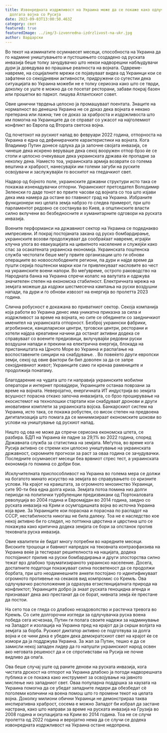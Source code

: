 ```yaml
---
title: Извонредната издржливост на Украина може да се покаже како одлучувачка во
  долгата војна со Русија
date: 2023-09-03T13:00:50.463Z
category: свет
featured: true
featuredImage: ../img/3-izvonredna-izdrzlivost-na-ukr.jpg
author: Вардарски
---
```

Во текот на изминатите осумнаесет месеци, способноста на Украина да го надмине уништувањето и пустошењето создадено од руската инвазија беше толку зачудувачко што некои надворешни набљудувачи дури ја доведуваа во прашање реалноста на војната. Одвреме-навреме, на социјалните мрежи се појавуваат видеа од Украинци кои се зафатени со секојдневни активности, придружени со сугестии дека ситуацијата во Украина можеби не е толку сериозна како што се тврди, доколку се уште е можно да се посетат ресторани, забави покрај базен или прошетки во паркот. пишува Атлантскиот совет.

Овие цинични тврдења целосно ја промашуваат поентата. Знаците на нормалност во денешна Украина не се доказ дека војната е некако претерана или лажна; тие се доказ за храброста и издржливоста што им помогна на Украинците да се справат со ужасот на најголемиот конфликт во Европа од Втората светска војна.

Од почетокот на рускиот напад во февруари 2022 година, отпорноста на Украина е една од дефинирачките карактеристики на војната. Кога Владимир Путин донесе одлука да ја започне својата инвазија, се чинеше дека искрено веруваше дека секој вооружен отпор брзо ќе се стопи и целосно очекуваше дека украинската држава ќе пропадне за неколку дена. Наместо тоа, украинската армија возврати со голема вештина и храброст, нанесувајќи им големи загуби на руските освојувачи и заслужувајќи го восхитот на гледачкиот свет.

Надвор од бојното поле, украинските државни структури исто така се покажаа изненадувачки отпорни. Украинскиот претседател Володимир Зеленски го даде тонот во првите часови од војната со тоа што изјави дека има намера да остане во главниот град на Украина. Избраните функционери низ целата земја набрзо го следеа примерот, при што парламентот редовно се состанува во Киев, а општинските власти силно вклучени во безбедносните и хуманитарните одговори на руската инвазија.

Воените перформанси на државниот сектор на Украина се подеднакво импресивни. И покрај постојаната закана од руско бомбардирање, украинските возови продолжуваат да сообраќаат навреме, играјќи клучна улога во евакуацијата на цивилното население и служејќи како спас за осакатената украинска економија. Украинската поштенска служба честопати беше меѓу првите организации што ги обнови операциите во новоослободените региони, па дури и најде време да пушти серија поштенски марки кои ги привлекуваат насловите во чест на украинските воени напори. Во меѓувреме, острото раководство на Народната банка на Украина спречи колапс на валутата и одржува значителен степен на економска стабилност. Електричната мрежа на земјата можеше да издржи шестмесечна кампања на руски воздушни напади, па дури и го обнови извозот на енергија во пролетта 2023 година.

Слична робусност е докажана во приватниот сектор. Секоја компанија која работи во Украина денес има уникатна приказна за сила и издржливост за време на војната, но сите се обединети со заедничкиот именител на украинската отпорност. Безброј украински фабрики, агробизниси, канцелариски центри, трговски центри, ресторани и хотели најдоа креативни начини да останат активни додека се справуваат со воените предизвици, вклучувајќи редовни руски воздушни напади и прекини на електрична енергија, блокада на пристаништата на Црното Море во Украина и распаѓање на воспоставените синџири на снабдување. . Во повеќето други европски земји, секој од овие фактори би бил доволен за да се запре секојдневниот живот; Украинците само ги кренаа рамениците и продолжија понатаму.

Благодарение на чудата што ги направија украинските мобилни оператори и интернет провајдери, Украинците останаа поврзани за време на војната. Неверојатно, енергичната ИТ индустрија во земјата всушност порасна откако започна инвазијата, со брзо проширување на екосистемот на технолошки стартапи кои снабдуваат дронови и други иновативни комплети за украинската војска. Банкарскиот систем на Украина, исто така, се покажа робустен, со висок степен на предвоена дигитализација што помага да се минимизираат економските шокови во услови на уништување од рускиот напад.

Ништо од ова не може да спречи сериозна економска штета, се разбира. БДП на Украина ќе падне за 29,1% во 2022 година, според Државната служба за статистика на земјата. Меѓутоа, во време кога Русија активно се стреми кон целосно уништување на украинската државност, скромните прогнози за раст за оваа година се зачудувачки. Последните осумнаесет месеци беа врвниот стрес тест, а украинската економија го помина со добри бои.

Исклучителната приспособливост на Украина во голема мера се должи на богатото минато искуство на земјата во справувањето со кризните услови. На крајот на краиштата, за огромното мнозинство Украинци, сите 90-ти беа една долга криза. Земјата потоа помина низ долги периоди на политички турбуленции предизвикани од Портокаловата револуција во 2004 година и Евромајдан во 2014 година, заедно со руската инвазија на Крим и осумгодишната војна во источна Украина која врие. За Украинците кои пораснаа и пораснаа по распадот на СССР, нестабилноста никогаш не била далеку. Тоа не е наследство кое некој активно би го следел, но поттикна цврстина и цврстина што се покажува како критична додека земјата се бори за опстанок против тековната руска инвазија.

Овие квалитети ќе бидат многу потребни во наредните месеци. Високите трошоци и бавниот напредок на тековната контраофанзива на Украина веќе ја тестираат решителноста на нацијата, додека постојаниот прилив на руски бомбардирања и други злосторства силно тежат врз длабоко трауматизираното украинско население. Досега, достапните податоци покажуваат силна посветеност да се продолжи борбата, при што неодамнешните анкети постојано го идентификуваат огромното противење на секаков вид компромис со Кремљ. Ова одлучувачко расположение ја одразува егзистенцијалната природа на конфликтот; Украинците добро ја знаат руската геноцидна агенда и признаваат дека ако престанат да се борат, нивната земја ќе престане да постои.

На сето тоа се гледа со длабоко незадоволство и растечка тревога во Кремљ. Со сите долгорочни изгледи за одлучувачка руска воена победа сега исчезнаа, Путин ги полага своите надежи за надминување на Западот и изолација на Украина пред на крајот да ја скрши волјата на земјата за борба. Рускиот диктатор активно се подготвува за долга војна и се чини дека е убеден дека демократскиот свет на крајот ќе се измори да ја поддржува Украина. За жал за Путин, тешко е да се замисли некој западен лидер да го напушти украинскиот народ освен ако неговата решеност да и се спротивстави на Русија не почне видливо да опаѓа.

Ова беше случај уште од раните денови на руската инвазија, кога чистата дрскост на отпорот на Украина длабоко ја погоди надворешната публика и се покажа како инструмент за освојување на јавното мислење низ западниот свет. Оваа популарна поддршка за каузата на Украина помогна да се убедат западните лидери да обезбедат сè поголеми количини на воена помош што го промени текот на целата војна. Доколку милиони обични Украинци не демонстрираа таква инспиративна храброст, сосема е можно Западот би избрал да застане настрана, како што направи за време на руската инвазија на Грузија во 2008 година и окупацијата на Крим во 2014 година. Тоа не се случи пролетта од 2022 година и веројатно нема да се случи се додека извонредната издржливост на Украина остане недопрена.